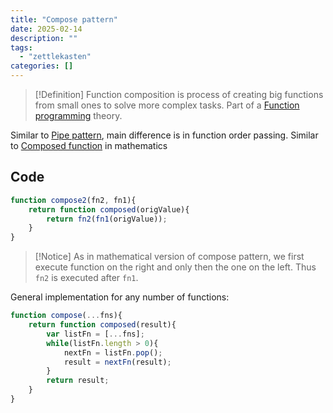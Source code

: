 ```yaml
---
title: "Compose pattern"
date: 2025-02-14
description: ""
tags: 
  - "zettlekasten"
categories: []
---
```


> [!Definition]
> Function composition is process of creating big functions from small ones to solve more complex tasks. Part of a [Function programming](Function%20programming) theory. 

Similar to [Pipe pattern](Pipe%20pattern.md), main difference is in function order passing.
Similar to [Composed function](Composed%20function.md) in mathematics

## Code

```js
function compose2(fn2, fn1){
	return function composed(origValue){
		return fn2(fn1(origValue));
	}
}
```
> [!Notice]
> As in mathematical version of compose pattern, we first execute function on the right and only then the one on the left. Thus `fn2` is executed after `fn1`.

General implementation for any number of functions:
```js
function compose(...fns){
	return function composed(result){
		var listFn = [...fns];
		while(listFn.length > 0){
			nextFn = listFn.pop();
			result = nextFn(result);
		}
		return result;
	}
}
```
